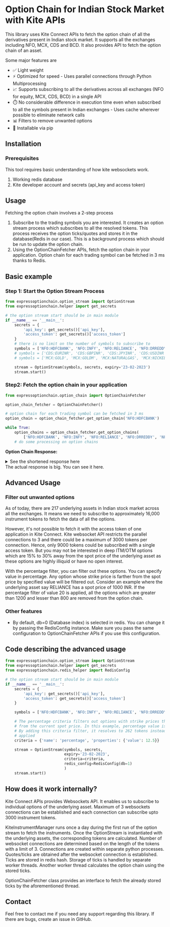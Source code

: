 # Option Chain for Indian Stock Market with Kite APIs  

This library uses Kite Connect APIs to fetch the option chain of all the derivatives present in Indian stock market. It supports all the exchanges including NFO, MCX, CDS and BCD. It also provides API to fetch the option chain of an asset.   

Some major features are 
* ✅ Light weight
* ⚡️ Optimized for speed - Uses parallel connections through Python Multiprocessing   
* 📈 Supports subscribing to all the derivatives across all exchanges (NFO for equity, MCX, CDS, BCD) in a single API
* ⏱️ No considerable difference in execution time even when subscribed to all the symbols present in Indian exchanges - Uses cache wherever possible to eliminate network calls
* 📊 Filters to remove unwanted options
* 🔧 Installable via pip

## Installation

### Prerequisites
This tool requires basic understanding of how kite websockets work.

1. Working redis database
2. Kite developer account and secrets (api_key and access token)

## Usage 
Fetching the option chain involves a 2-step process
1. Subscribe to the trading symbols you are interested. It creates an option stream process which subscribes to all the resolved tokens. This process receives the option ticks/quotes and stores it in the database(Redis in our case).
This is a background process which should be run to update the option chain. 
2. Using the OptionChainFetcher APIs, fetch the option chain in your application. Option chain for each trading symbol can be fetched in 3 ms thanks to Redis.

## Basic example 

### Step 1: Start the Option Stream Process

```python
from expressoptionchain.option_stream import OptionStream
from expressoptionchain.helper import get_secrets

# the option stream start should be in main module
if __name__ == '__main__':
    secrets = {
        'api_key': get_secrets()['api_key'],
        'access_token': get_secrets()['access_token']
    }
    # there is no limit on the number of symbols to subscribe to
    symbols = ['NFO:HDFCBANK', 'NFO:INFY', 'NFO:RELIANCE', 'NFO:DRREDDY', 'NFO:EICHERMOT']
    # symbols = ['CDS:EURINR', 'CDS:GBPINR', 'CDS:JPYINR', 'CDS:USDINR', 'BCD:EURINR']
    # symbols = ['MCX:GOLD', 'MCX:GOLDM', 'MCX:NATURALGAS', 'MCX:NICKEL', 'MCX:SILVER', 'MCX:SILVERM']

    stream = OptionStream(symbols, secrets, expiry='23-02-2023')
    stream.start()
```


### Step2: Fetch the option chain in your application

```python
from expressoptionchain.option_chain import OptionChainFetcher

option_chain_fetcher = OptionChainFetcher()

# option chain for each trading symbol can be fetched in 3 ms
option_chain = option_chain_fetcher.get_option_chain('NFO:HDFCBANK')

while True:
    option_chains = option_chain_fetcher.get_option_chains(
        ['NFO:HDFCBANK', 'NFO:INFY', 'NFO:RELIANCE', 'NFO:DRREDDY', 'NFO:EICHERMOT'])
    # do some processing on option chains
```

**Option Chain Response:**

<details>
<summary>See the shortened response here</summary>

```json
{
    "trading_symbol": "HDFCBANK",
    "segment": "NFO-OPT",
    "underlying_value": "1658.1",
    "expiry": {
        "23-02-2023": [
            {
                "strike_price": 1600.0,
                "ce": {
                    "bid_quantity": 1650,
                    "bid_price": 63.4,
                    "ask_quantity": 550,
                    "ask_price": 65.2,
                    "premium": 65.0,
                    "last_trade_time": "13-02-2023 10:59:43",
                    "exchange_timestamp": "13-02-2023 12:57:46",
                    "last_traded_quantity": 550,
                    "change": 3.916866506794569,
                    "oi": 398750,
                    "oi_day_high": 430100,
                    "oi_day_low": 398750,
                    "total_buy_quantity": 73700,
                    "ohlc": {
                        "open": 60.0,
                        "high": 66.4,
                        "low": 52.6,
                        "close": 62.55
                    },
                    "total_sell_quantity": 47300,
                    "volume": 202400,
                    "bid": [
                        {
                            "quantity": 1650,
                            "price": 63.4,
                            "orders": 3
                        },
                        {
                            "quantity": 550,
                            "price": 63.35,
                            "orders": 1
                        },
                        {
                            "quantity": 1100,
                            "price": 63.3,
                            "orders": 2
                        },
                        {
                            "quantity": 550,
                            "price": 63.15,
                            "orders": 1
                        },
                        {
                            "quantity": 550,
                            "price": 62.7,
                            "orders": 1
                        }
                    ],
                    "ask": [
                        {
                            "quantity": 550,
                            "price": 65.2,
                            "orders": 1
                        },
                        {
                            "quantity": 550,
                            "price": 65.25,
                            "orders": 1
                        },
                        {
                            "quantity": 550,
                            "price": 65.3,
                            "orders": 1
                        },
                        {
                            "quantity": 550,
                            "price": 68.25,
                            "orders": 1
                        },
                        {
                            "quantity": 550,
                            "price": 69.0,
                            "orders": 1
                        }
                    ],
                    "tradable": true,
                    "depth": {
                        "buy": [
                            {
                                "quantity": 1650,
                                "price": 63.4,
                                "orders": 3
                            },
                            {
                                "quantity": 550,
                                "price": 63.35,
                                "orders": 1
                            },
                            {
                                "quantity": 1100,
                                "price": 63.3,
                                "orders": 2
                            },
                            {
                                "quantity": 550,
                                "price": 63.15,
                                "orders": 1
                            },
                            {
                                "quantity": 550,
                                "price": 62.7,
                                "orders": 1
                            }
                        ],
                        "sell": [
                            {
                                "quantity": 550,
                                "price": 65.2,
                                "orders": 1
                            },
                            {
                                "quantity": 550,
                                "price": 65.25,
                                "orders": 1
                            },
                            {
                                "quantity": 550,
                                "price": 65.3,
                                "orders": 1
                            },
                            {
                                "quantity": 550,
                                "price": 68.25,
                                "orders": 1
                            },
                            {
                                "quantity": 550,
                                "price": 69.0,
                                "orders": 1
                            }
                        ]
                    },
                    "instrument_token": 20601602
                },
                "pe": {
                    "bid_quantity": 550,
                    "bid_price": 4.55,
                    "ask_quantity": 550,
                    "ask_price": 4.7,
                    "premium": 4.55,
                    "last_trade_time": "13-02-2023 10:59:55",
                    "exchange_timestamp": "13-02-2023 12:57:46",
                    "last_traded_quantity": 550,
                    "change": -12.500000000000005,
                    "oi": 1410200,
                    "oi_day_high": 1499850,
                    "oi_day_low": 1408000,
                    "total_buy_quantity": 151250,
                    "ohlc": {
                        "open": 5.05,
                        "high": 6.0,
                        "low": 4.25,
                        "close": 5.2
                    },
                    "total_sell_quantity": 191950,
                    "volume": 2049300,
                    "bid": [
                        {
                            "quantity": 550,
                            "price": 4.55,
                            "orders": 1
                        },
                        {
                            "quantity": 550,
                            "price": 4.35,
                            "orders": 1
                        },
                        {
                            "quantity": 11550,
                            "price": 4.3,
                            "orders": 2
                        },
                        {
                            "quantity": 2200,
                            "price": 4.25,
                            "orders": 3
                        },
                        {
                            "quantity": 1100,
                            "price": 4.2,
                            "orders": 2
                        }
                    ],
                    "ask": [
                        {
                            "quantity": 550,
                            "price": 4.7,
                            "orders": 1
                        },
                        {
                            "quantity": 1100,
                            "price": 4.75,
                            "orders": 2
                        },
                        {
                            "quantity": 550,
                            "price": 4.8,
                            "orders": 1
                        },
                        {
                            "quantity": 1100,
                            "price": 4.9,
                            "orders": 1
                        },
                        {
                            "quantity": 1100,
                            "price": 5.0,
                            "orders": 2
                        }
                    ],
                    "tradable": true,
                    "depth": {
                        "buy": [
                            {
                                "quantity": 550,
                                "price": 4.55,
                                "orders": 1
                            },
                            {
                                "quantity": 550,
                                "price": 4.35,
                                "orders": 1
                            },
                            {
                                "quantity": 11550,
                                "price": 4.3,
                                "orders": 2
                            },
                            {
                                "quantity": 2200,
                                "price": 4.25,
                                "orders": 3
                            },
                            {
                                "quantity": 1100,
                                "price": 4.2,
                                "orders": 2
                            }
                        ],
                        "sell": [
                            {
                                "quantity": 550,
                                "price": 4.7,
                                "orders": 1
                            },
                            {
                                "quantity": 1100,
                                "price": 4.75,
                                "orders": 2
                            },
                            {
                                "quantity": 550,
                                "price": 4.8,
                                "orders": 1
                            },
                            {
                                "quantity": 1100,
                                "price": 4.9,
                                "orders": 1
                            },
                            {
                                "quantity": 1100,
                                "price": 5.0,
                                "orders": 2
                            }
                        ]
                    },
                    "instrument_token": 20601858
                }
            },
            {
                "strike_price": 1650.0,
                "another_key": "and so on"
            }
        ]
    },
    "source": "kite_api",
    "lot_size": 550
}
```
</details>
The actual response is big. You can see it here. 

## Advanced Usage

### Filter out unwanted options
As of today, there are 217 underlying assets in Indian stock market across all the exchanges. It means we need to subscribe to approximately 16,000 instrument tokens to fetch the data of all the options. 

However, it's not possible to fetch it with the access token of one application in Kite Connect. Kite websocket API restricts the parallel connections to 3 and there could be a maximum of 3000 tokens per connection. Hence, only 9000 tokens could be subscribed with a single access token. But you may not be interested in deep ITM/OTM options which are 15% to 30% away from the spot price of the underlying asset as these options are highly illiquid or have no open interest.

With the percentage filter, you can filter out these options. You can specify value in percentage. Any option whose strike price is farther from the spot price by specified value will be filtered out. 
Consider an example where the underlying asset say RELIANCE has a spot price of 1000 INR. If the percentage filter of value 20 is applied, all the options which are greater than 1200 and lesser than 800 are removed from the option chain. 

### Other features
- By default, db=0 (Database index) is selected in redis. You can change it by passing the RedisConfig instance. Make sure you pass the same configuration to OptionChainFetcher APIs if you use this configuration.

## Code describing the advanced usage

```python
from expressoptionchain.option_stream import OptionStream
from expressoptionchain.helper import get_secrets
from expressoptionchain.redis_helper import RedisConfig

# the option stream start should be in main module
if __name__ == '__main__':
    secrets = {
        'api_key': get_secrets()['api_key'],
        'access_token': get_secrets()['access_token']
    }

    symbols = ['NFO:HDFCBANK', 'NFO:INFY', 'NFO:RELIANCE', 'NFO:DRREDDY', 'NFO:EICHERMOT']

    # The percentage criteria filters out options with strike prices that are more than a specified value away
    # from the current spot price. In this example, percentage value is set to 12.5%.
    # By adding this criteria filter, it resolves to 262 tokens instead of 438 tokens if no filter was
    # applied
    criteria = {'name': 'percentage', 'properties': {'value': 12.5}}

    stream = OptionStream(symbols, secrets,
                          expiry='23-02-2023',
                          criteria=criteria,
                          redis_config=RedisConfig(db=1)
                          )
    stream.start()

```

## How does it work internally? 
Kite Connect APIs provides Websockets API. It enables us to subscribe to individual options of the underlying asset. Maximum of 3 websockets connections can be established and each connection can subscribe upto 3000 instrument tokens.

KiteInstrumentManager runs once a day during the first run of the option stream to fetch the instruments. Once the OptionStream is instantiated with the underlying assets, the corresponding tokens are calculated. 
Number of websocket connections are determined based on the length of the tokens with a limit of 3. Connections are created within separate python processes. Quotes/ticks are obtained after the websocket connection is established. Ticks are stored in redis hash. Storage of ticks is handled by separate worker threads. Another worker thread calculates the option chain using the stored ticks. 

OptionChainFetcher class provides an interface to fetch the already stored ticks by the aforementioned thread. 

## Contact
Feel free to contact me if you need any support regarding this library. If there are bugs, create an issue in GitHub.  